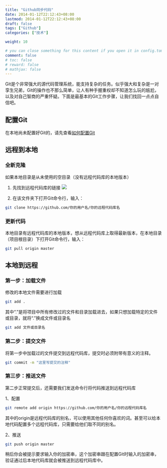```yaml
---
title: "Github同步代码"
date: 2014-01-12T22:12:43+08:00
lastmod: 2014-01-12T22:12:43+08:00
draft: false
tags: ["Github"]
categories: ["技术"]

weight: 10

# you can close something for this content if you open it in config.toml.
comment: false
# toc: false
# reward: false
# mathjax: false
---
```

Git是个非常强大的源代码管理系统，能支持复杂的任务。似乎强大和复杂是一对孪生兄弟，Git的操作也不那么简单，让人有种手握重权却不知道怎么玩的尴尬，以及对自己智商的严重怀疑。下面是最基本的Git工作步骤，让我们找回一点点自信吧。

## 配置Git
在本地尚未配置好Git的，请先查看[如何配置Git](/2014/01/10/github-blog/#配置Git)

## 远程到本地

### 全新克隆

如果本地目录是从未使用的空目录（没有远程代码库的本地版本）
<!-- more -->
1. 先找到远程代码库的链接
  ![](http://7xnocv.com1.z0.glb.clouddn.com/github-syn-01.png)

2. 在该文件夹下打开Git命令行，输入：
``` sh
git clone https://github.com/你的用户名/你的远程代码库名
```

### 更新代码
本地目录有远程代码库的本地版本，想从远程代码库上取得最新版本，在本地目录（项目根目录）下打开Git命令行，输入：
``` sh
git pull origin master
```

## 本地到远程

### 第一步：加载文件

修改的本地文件需要进行加载
``` sh
git add .
```
其中“.”是将项目中所有修改过的文件和目录加载进去，如果只想加载特定的文件或目录，就将“.”换成文件或目录名
``` sh
git add 文件或目录名
```

### 第二步：提交文件

将第一步中加载过的文件提交到远程代码库，提交时必须附带有意义的注释。
``` sh
git commit -m "这里写提交的注释"
```

### 第三步：推送文件

第二步正常提交后，还需要我们发送命令行将代码推送到远程代码库

1、配置
``` sh
git remote add origin https://github.com/你的用户名/你的远程代码库名
```
其中的origin是远程代码库的别名，可以使用其他任何你喜欢的词。甚至可以给本地代码配置多个远程代码库，只需要给他们取不同的别名。

2、推送
``` sh
git push origin master
```
稍后你会被提示要求输入你的加密串，这个加密串跟在配置Git时输入的加密串，验证通过后本地代码库就会被推送到远程代码库中。
